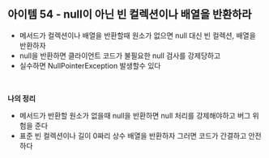 ## 아이템 54 - null이 아닌 빈 컬렉션이나 배열을 반환하라

- 메서드가 컬렉션이나 배열을 반환할때 원소가 없으면 null 대신 빈 컬렉션, 배열을 반환하자
- null을 반환하면 클라이언트 코드가 불필요한 null 검사를 강제당하고
- 실수하면 NullPointerException 발생할수 있다

<br/>

**나의 정리**
- 메서드가 반환할 원소가 없을때 null을 반환하면 null 처리를 강제해야하고 버그 위험을 준다
- 표준 빈 컬렉션이나 길이 0짜리 상수 배열을 반환하자 그러면 코드가 간결하고 안전하다

